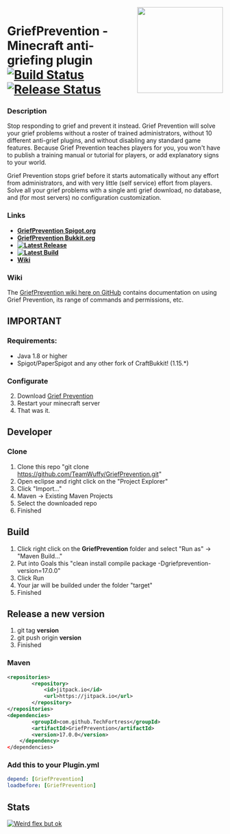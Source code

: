 <img align="right" src="https://media.forgecdn.net/avatars/73/181/636163527796328705.png" height="200" width="200">

# GriefPrevention - Minecraft anti-griefing plugin [![Build Status](https://github.com/TeamWuffy/GriefPrevention/workflows/Build/badge.svg)](https://github.com/TeamWuffy/GriefPrevention/actions?query=workflow%3ABuild) [![Release Status](https://github.com/TeamWuffy/GriefPrevention/workflows/Releases/badge.svg)](https://github.com/TeamWuffy/GriefPrevention/releases/latest)

### Description
Stop responding to grief and prevent it instead. Grief Prevention will solve your grief problems without a roster of trained administrators, without 10 different anti-grief plugins, and without disabling any standard game features. Because Grief Prevention teaches players for you, you won't have to publish a training manual or tutorial for players, or add explanatory signs to your world.

Grief Prevention stops grief before it starts automatically without any effort from administrators, and with very little (self service) effort from players. Solve all your grief problems with a single anti grief download, no database, and (for most servers) no configuration customization.

### Links
- **[GriefPrevention Spigot.org](https://www.spigotmc.org/resources/griefprevention.1884/)**
- **[GriefPrevention Bukkit.org](https://dev.bukkit.org/projects/grief-prevention)**
- **[![Latest Release](https://github.com/TeamWuffy/GriefPrevention/workflows/Releases/badge.svg)](https://github.com/TeamWuffy/GriefPrevention/releases/latest)**
- **[![Latest Build](https://github.com/TeamWuffy/GriefPrevention/workflows/Build/badge.svg)](https://github.com/TeamWuffy/GriefPrevention/actions?query=workflow%3ABuild)**
- **[Wiki](https://github.com/TechFortress/GriefPrevention/wiki)**

### Wiki
The [GriefPrevention wiki here on GitHub](https://github.com/TechFortress/GriefPrevention/wiki)
contains documentation on using Grief Prevention, its range of commands and
permissions, etc.

## IMPORTANT

### Requirements:
- Java 1.8 or higher
- Spigot/PaperSpigot and any other fork of CraftBukkit! (1.15.*)

### Configurate
2. Download [Grief Prevention](https://github.com/TeamWuffy/GriefPrevention/releases/latest)
3. Restart your minecraft server
4. That was it.

## Developer

### Clone
1. Clone this repo "git clone https://github.com/TeamWuffy/GriefPrevention.git"
2. Open eclipse and right click on the "Project Explorer"
3. Click "Import..."
4. Maven -> Existing Maven Projects
5. Select the downloaded repo
6. Finished

## Build
1. Click right click on the **GriefPrevention** folder and select "Run as" -> "Maven Build..."
2. Put into Goals this "clean install compile package -Dgriefprevention-version=17.0.0"
3. Click Run
4. Your jar will be builded under the folder "target"
5. Finished

## Release a new version
1. git tag **version**
2. git push origin **version**
3. Finished

### Maven
```xml
<repositories>
		<repository>
		    <id>jitpack.io</id>
		    <url>https://jitpack.io</url>
		</repository>
</repositories>
<dependencies>
	    <groupId>com.github.TechFortress</groupId>
	    <artifactId>GriefPrevention</artifactId>
	    <version>17.0.0</version>
	</dependency>
</dependencies>
```

### Add this to your Plugin.yml
```yml
depend: [GriefPrevention]
loadbefore: [GriefPrevention]
```

## Stats
[![Weird flex but ok](https://bstats.org/signatures/bukkit/GriefPrevention-legacy.svg)](https://bstats.org/plugin/bukkit/GriefPrevention-legacy)